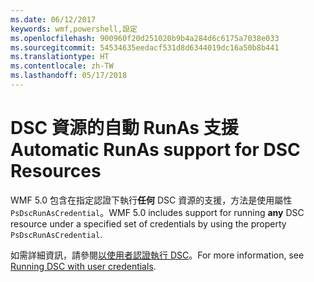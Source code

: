 ```yaml
---
ms.date: 06/12/2017
keywords: wmf,powershell,設定
ms.openlocfilehash: 900960f20d251020b9b4a284d6c6175a7038e033
ms.sourcegitcommit: 54534635eedacf531d8d6344019dc16a50b8b441
ms.translationtype: HT
ms.contentlocale: zh-TW
ms.lasthandoff: 05/17/2018
---
```

# <a name="automatic-runas-support-for-dsc-resources"></a><span data-ttu-id="9a31a-102">DSC 資源的自動 RunAs 支援</span><span class="sxs-lookup"><span data-stu-id="9a31a-102">Automatic RunAs support for DSC Resources</span></span>

<span data-ttu-id="9a31a-103">WMF 5.0 包含在指定認證下執行**任何** DSC 資源的支援，方法是使用屬性 `PsDscRunAsCredential`。</span><span class="sxs-lookup"><span data-stu-id="9a31a-103">WMF 5.0 includes support for running **any** DSC resource under a specified set of credentials by using the property `PsDscRunAsCredential`.</span></span>

<span data-ttu-id="9a31a-104">如需詳細資訊，請參閱[以使用者認證執行 DSC](https://msdn.microsoft.com/powershell/dsc/runasuser)。</span><span class="sxs-lookup"><span data-stu-id="9a31a-104">For more information, see [Running DSC with user credentials](https://msdn.microsoft.com/powershell/dsc/runasuser).</span></span>
